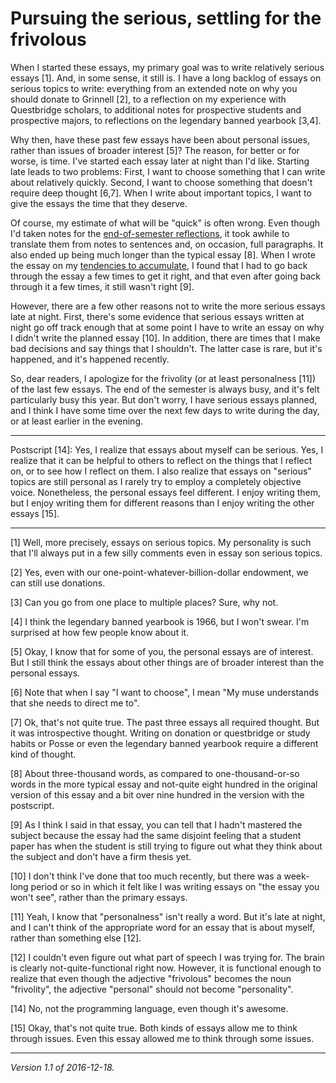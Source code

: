 Pursuing the serious, settling for the frivolous
================================================

When I started these essays, my primary goal was to write relatively
serious essays [1].  And, in some sense, it still is.  I have a long
backlog of essays on serious topics to write: everything from an extended
note on why you should donate to Grinnell [2], to a reflection on my
experience with Questbridge scholars, to additional notes for prospective
students and prospective majors, to reflections on the legendary banned
yearbook [3,4].

Why then, have these past few essays have been about personal issues,
rather than issues of broader interest [5]?  The reason, for better or for
worse, is time.  I've started each essay later at night than I'd like.
Starting late leads to two problems: First, I want to choose something
that I can write about relatively quickly.  Second, I want to choose
something that doesn't require deep thought [6,7].  When I write about
important topics, I want to give the essays the time that they deserve.

Of course, my estimate of what will be "quick" is often
wrong.  Even though I'd taken notes for the [end-of-semester
reflections](reflections-december-2016.html), it took awhile to translate
them from notes to sentences and, on occasion, full paragraphs.  It also
ended up being much longer than the typical essay [8].  When I wrote the
essay on my [tendencies to accumulate](pack-rat.html), I found that I
had to go back through the essay a few times to get it right, and that
even after going back through it a few times, it still wasn't right [9].

However, there are a few other reasons not to write the more serious 
essays late at night.  First, there's some evidence that serious essays
written at night go off track enough that at some point I have to write
an essay on why I didn't write the planned essay [10].  In addition, there
are times that I make bad decisions and say things that I shouldn't.  The
latter case is rare, but it's happened, and it's happened recently.

So, dear readers, I apologize for the frivolity (or at least personalness
[11]) of the last few essays.  The end of the semester is always busy,
and it's felt particularly busy this year.  But don't worry, I have 
serious essays planned, and I think I have some time over the next few
days to write during the day, or at least earlier in the evening.

---

Postscript [14]: Yes, I realize that essays about myself can be serious.
Yes, I realize that it can be helpful to others to reflect on the things
that I reflect on, or to see how I reflect on them.  I also realize
that essays on "serious" topics are still personal as I rarely try to
employ a completely objective voice.  Nonetheless, the personal essays
feel different.  I enjoy writing them, but I enjoy writing them for
different reasons than I enjoy writing the other essays [15].

---

[1] Well, more precisely, essays on serious topics.  My personality is
such that I'll always put in a few silly comments even in essay son
serious topics.

[2] Yes, even with our one-point-whatever-billion-dollar endowment, we
can still use donations.

[3] Can you go from one place to multiple places?  Sure, why not.

[4] I think the legendary banned yearbook is 1966, but I won't swear.
I'm surprised at how few people know about it.

[5] Okay, I know that for some of you, the personal essays are
of interest.  But I still think the essays about other things are of
broader interest than the personal essays.

[6] Note that when I say "I want to choose", I mean "My muse understands
that she needs to direct me to".

[7] Ok, that's not quite true.  The past three essays all required 
thought.  But it was introspective thought.  Writing on donation or
questbridge or study habits or Posse or even the legendary banned
yearbook require a different kind of thought.

[8] About three-thousand words, as compared to one-thousand-or-so words 
in the more typical essay and not-quite eight hundred in the original
version of this essay and a bit over nine hundred in the version with
the postscript.

[9] As I think I said in that essay, you can tell that I hadn't mastered
the subject because the essay had the same disjoint feeling that a student
paper has when the student is still trying to figure out what they think
about the subject and don't have a firm thesis yet.

[10] I don't think I've done that too much recently, but there was 
a week-long period or so in which it felt like I was writing essays on
"the essay you won't see", rather than the primary essays.

[11] Yeah, I know that "personalness" isn't really a word.  But it's
late at night, and I can't think of the appropriate word for an
essay that is about myself, rather than something else [12].

[12] I couldn't even figure out what part of speech I was trying for.
The brain is clearly not-quite-functional right now.  However, it is
functional enough to realize that even though the adjective "frivolous"
becomes the noun "frivolity", the adjective "personal" should not become
"personality".

[14] No, not the programming language, even though it's awesome.

[15] Okay, that's not quite true.  Both kinds of essays allow me to
think through issues.  Even this essay allowed me to think through
some issues.

---

*Version 1.1 of 2016-12-18.*
